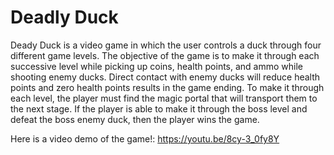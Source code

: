 # Deadly Duck

Deady Duck is a video game in which the user controls a duck through four different game levels. The objective of the game is to make it through each successive level while picking up coins, health points, and ammo while shooting enemy ducks. Direct contact with enemy ducks will reduce health points and zero health points results in the game ending. To make it through each level, the player must find the magic portal that will transport them to the next stage. If the player is able to make it through the boss level and defeat the boss enemy duck, then the player wins the game. 

Here is a video demo of the game!: https://youtu.be/8cy-3_0fy8Y
